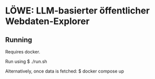# LÖWE: LLM-basierter öffentlicher Webdaten-Explorer

## Running
Requires docker.

Run using
    $ ./run.sh

Alternatively, once data is fetched:
    $ docker compose up


